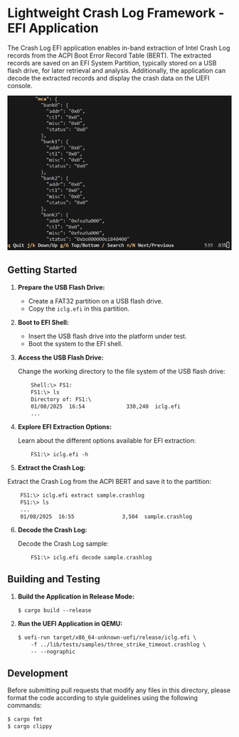 # Lightweight Crash Log Framework - EFI Application

The Crash Log EFI application enables in-band extraction of Intel Crash Log
records from the ACPI Boot Error Record Table (BERT). The extracted records are
saved on an EFI System Partition, typically stored on a USB flash drive, for
later retrieval and analysis. Additionally, the application can decode the
extracted records and display the crash data on the UEFI console.

![Crash Log EFI Application in action](doc/crashlog_efi.png)

## Getting Started

1. **Prepare the USB Flash Drive:**

   - Create a FAT32 partition on a USB flash drive.
   - Copy the `iclg.efi` in this partition.

2. **Boot to EFI Shell:**

   - Insert the USB flash drive into the platform under test.
   - Boot the system to the EFI shell.

3. **Access the USB Flash Drive:**

   Change the working directory to the file system of the USB flash drive:

   ```
       Shell:\> FS1:
       FS1:\> ls
       Directory of: FS1:\
       01/08/2025  16:54             330,240  iclg.efi
       ...
   ```

4. **Explore EFI Extraction Options:**
  
   Learn about the different options available for EFI extraction:

   ```
       FS1:\> iclg.efi -h
   ```

5. **Extract the Crash Log:**

  Extract the Crash Log from the ACPI BERT and save it to the partition:

   ```
       FS1:\> iclg.efi extract sample.crashlog
       FS1:\> ls
       ...
       01/08/2025  16:55               3,504  sample.crashlog
   ```

6. **Decode the Crash Log:**

   Decode the Crash Log sample:
   
   ```
       FS1:\> iclg.efi decode sample.crashlog
   ```

## Building and Testing

1. **Build the Application in Release Mode:**

   ```
   $ cargo build --release
   ```

2. **Run the UEFI Application in QEMU:**

   ```
   $ uefi-run target/x86_64-unknown-uefi/release/iclg.efi \
       -f ../lib/tests/samples/three_strike_timeout.crashlog \
       -- --nographic
   ```

## Development

Before submitting pull requests that modify any files in this directory, please
format the code according to style guidelines using the following commands:

```
$ cargo fmt
$ cargo clippy
```
